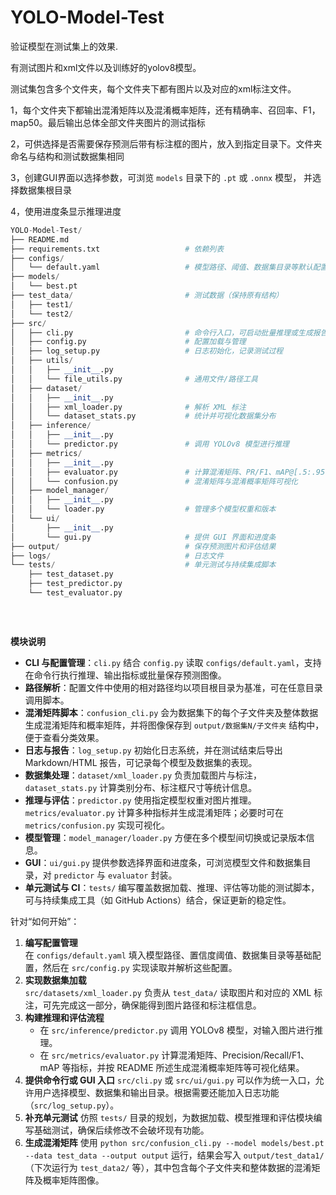 # YOLO-Model-Test
验证模型在测试集上的效果.

有测试图片和xml文件以及训练好的yolov8模型。

测试集包含多个文件夹，每个文件夹下都有图片以及对应的xml标注文件。

1，每个文件夹下都输出混淆矩阵以及混淆概率矩阵，还有精确率、召回率、F1，map50。最后输出总体全部文件夹图片的测试指标

2，可供选择是否需要保存预测后带有标注框的图片，放入到指定目录下。文件夹命名与结构和测试数据集相同

3，创建GUI界面以选择参数，可浏览 ``models`` 目录下的 ``.pt`` 或 ``.onnx`` 模型，
   并选择数据集根目录

4，使用进度条显示推理进度

```python
YOLO-Model-Test/
├── README.md
├── requirements.txt                   # 依赖列表
├── configs/
│   └── default.yaml                   # 模型路径、阈值、数据集目录等默认配置
├── models/
│   └── best.pt
├── test_data/                         # 测试数据（保持原有结构）
│   ├── test1/
│   └── test2/
├── src/
│   ├── cli.py                         # 命令行入口，可启动批量推理或生成报告
│   ├── config.py                      # 配置加载与管理
│   ├── log_setup.py                   # 日志初始化，记录测试过程
│   ├── utils/
│   │   ├── __init__.py
│   │   └── file_utils.py              # 通用文件/路径工具
│   ├── dataset/
│   │   ├── __init__.py
│   │   ├── xml_loader.py              # 解析 XML 标注
│   │   └── dataset_stats.py           # 统计并可视化数据集分布
│   ├── inference/
│   │   ├── __init__.py
│   │   └── predictor.py               # 调用 YOLOv8 模型进行推理
│   ├── metrics/
│   │   ├── __init__.py
│   │   ├── evaluator.py               # 计算混淆矩阵、PR/F1、mAP@[.5:.95] 等
│   │   └── confusion.py               # 混淆矩阵与混淆概率矩阵可视化
│   ├── model_manager/
│   │   ├── __init__.py
│   │   └── loader.py                  # 管理多个模型权重和版本
│   └── ui/
│       ├── __init__.py
│       └── gui.py                     # 提供 GUI 界面和进度条
├── output/                            # 保存预测图片和评估结果
├── logs/                              # 日志文件
└── tests/                             # 单元测试与持续集成脚本
    ├── test_dataset.py
    ├── test_predictor.py
    └── test_evaluator.py
    
    
    
```

**模块说明**

- **CLI 与配置管理**：`cli.py` 结合 `config.py` 读取 `configs/default.yaml`，支持在命令行执行推理、输出指标或批量保存预测图像。
- **路径解析**：配置文件中使用的相对路径均以项目根目录为基准，可在任意目录调用脚本。
- **混淆矩阵脚本**：`confusion_cli.py` 会为数据集下的每个子文件夹及整体数据生成混淆矩阵和概率矩阵，并将图像保存到 `output/数据集N/子文件夹` 结构中，便于查看分类效果。
- **日志与报告**：`log_setup.py` 初始化日志系统，并在测试结束后导出 Markdown/HTML 报告，可记录每个模型及数据集的表现。
- **数据集处理**：`dataset/xml_loader.py` 负责加载图片与标注，`dataset_stats.py` 计算类别分布、标注框尺寸等统计信息。
- **推理与评估**：`predictor.py` 使用指定模型权重对图片推理。`metrics/evaluator.py` 计算多种指标并生成混淆矩阵；必要时可在 `metrics/confusion.py` 实现可视化。
- **模型管理**：`model_manager/loader.py` 方便在多个模型间切换或记录版本信息。
- **GUI**：`ui/gui.py` 提供参数选择界面和进度条，可浏览模型文件和数据集目录，对 `predictor` 与 `evaluator` 封装。
- **单元测试与 CI**：`tests/` 编写覆盖数据加载、推理、评估等功能的测试脚本，可与持续集成工具（如 GitHub Actions）结合，保证更新的稳定性。

针对“如何开始”：

1. **编写配置管理**  
   在 `configs/default.yaml` 填入模型路径、置信度阈值、数据集目录等基础配置，然后在 `src/config.py` 实现读取并解析这些配置。
2. **实现数据集加载**  
   `src/datasets/xml_loader.py` 负责从 `test_data/` 读取图片和对应的 XML 标注，可先完成这一部分，确保能得到图片路径和标注框信息。
3. **构建推理和评估流程**  
   - 在 `src/inference/predictor.py` 调用 YOLOv8 模型，对输入图片进行推理。  
   - 在 `src/metrics/evaluator.py` 计算混淆矩阵、Precision/Recall/F1、mAP 等指标，并按 README 所述生成混淆概率矩阵等可视化结果。
4. **提供命令行或 GUI 入口**
   `src/cli.py` 或 `src/ui/gui.py` 可以作为统一入口，允许用户选择模型、数据集和输出目录。根据需要还能加入日志功能（`src/log_setup.py`）。
5. **补充单元测试**
   仿照 `tests/` 目录的规划，为数据加载、模型推理和评估模块编写基础测试，确保后续修改不会破坏现有功能。
6. **生成混淆矩阵**
   使用 `python src/confusion_cli.py --model models/best.pt --data test_data --output output` 运行，结果会写入 `output/test_data1/`（下次运行为 `test_data2/` 等），其中包含每个子文件夹和整体数据的混淆矩阵及概率矩阵图像。
